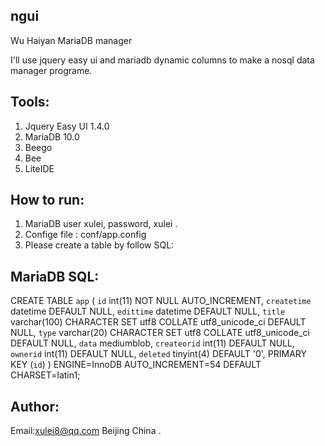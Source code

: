 ngui
-------------------

Wu Haiyan MariaDB manager

I'll use jquery easy ui and mariadb dynamic columns to make a nosql data manager programe.

Tools:
-------------------
1. Jquery Easy UI 1.4.0 
2. MariaDB 10.0 
3. Beego 
4. Bee
5. LiteIDE

How to run:
-------------------
1. MariaDB user xulei, password, xulei .
2. Confige file : conf/app.config
3. Please create a table by follow SQL:

MariaDB SQL:
-------------------
CREATE TABLE `app` (
  `id` int(11) NOT NULL AUTO_INCREMENT,
  `createtime` datetime DEFAULT NULL,
  `edittime` datetime DEFAULT NULL,
  `title` varchar(100) CHARACTER SET utf8 COLLATE utf8_unicode_ci DEFAULT NULL,
  `type` varchar(20) CHARACTER SET utf8 COLLATE utf8_unicode_ci DEFAULT NULL,
  `data` mediumblob,
  `createorid` int(11) DEFAULT NULL,
  `ownerid` int(11) DEFAULT NULL,
  `deleted` tinyint(4) DEFAULT '0',
  PRIMARY KEY (`id`)
) ENGINE=InnoDB AUTO_INCREMENT=54 DEFAULT CHARSET=latin1;


Author:
-------------------
Email:xulei8@qq.com Beijing China .